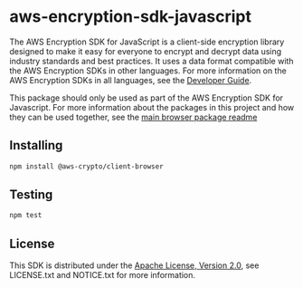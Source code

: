 # aws-encryption-sdk-javascript

The AWS Encryption SDK for JavaScript is a client-side encryption library
designed to make it easy for everyone to encrypt
and decrypt data using industry standards and best practices.
It uses a data format compatible with the AWS Encryption SDKs in other languages.
For more information on the AWS Encryption SDKs in all languages,
see the [Developer Guide](https://docs.aws.amazon.com/encryption-sdk/latest/developer-guide/introduction.html).

This package should only be used as part of the AWS Encryption SDK for Javascript.
For more information about the packages in this project
and how they can be used together,
see the [main browser package readme](https://github.com/awslabs/aws-encryption-sdk-javascript/blob/master/modules/client-browser/Readme.md)

## Installing

```sh
npm install @aws-crypto/client-browser
```

## Testing

```sh
npm test
```

## License

This SDK is distributed under the
[Apache License, Version 2.0](http://www.apache.org/licenses/LICENSE-2.0),
see LICENSE.txt and NOTICE.txt for more information.
